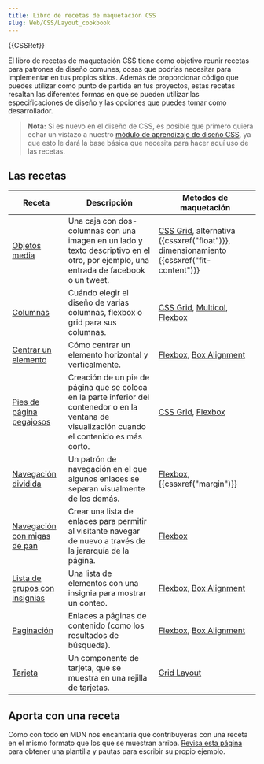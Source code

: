 ```yaml
---
title: Libro de recetas de maquetación CSS
slug: Web/CSS/Layout_cookbook
---
```


{{CSSRef}}

El libro de recetas de maquetación CSS tiene como objetivo reunir recetas para patrones de diseño comunes, cosas que podrías necesitar para implementar en tus propios sitios. Además de proporcionar código que puedes utilizar como punto de partida en tus proyectos, estas recetas resaltan las diferentes formas en que se pueden utilizar las especificaciones de diseño y las opciones que puedes tomar como desarrollador.

> **Nota:** Si es nuevo en el diseño de CSS, es posible que primero quiera echar un vistazo a nuestro [módulo de aprendizaje de diseño CSS](/es/docs/Learn/CSS/CSS_layout), ya que esto le dará la base básica que necesita para hacer aquí uso de las recetas.

## Las recetas

| Receta                                                                                | Descripción                                                                                                                                       | Metodos de maquetación                                                                                                                        |
| ------------------------------------------------------------------------------------- | ------------------------------------------------------------------------------------------------------------------------------------------------- | --------------------------------------------------------------------------------------------------------------------------------------------- |
| [Objetos media](/docs/Web/CSS/Layout_cookbook/Media_objects)                          | Una caja con dos-columnas con una imagen en un lado y texto descriptivo en el otro, por ejemplo, una entrada de facebook o un tweet.              | [CSS Grid](/es/docs/Web/CSS/CSS_Grid_Layout), alternativa {{cssxref("float")}}, dimensionamiento {{cssxref("fit-content")}} |
| [Columnas](/docs/Web/CSS/Layout_cookbook/Column_layouts)                              | Cuándo elegir el diseño de varias columnas, flexbox o grid para sus columnas.                                                                     | [CSS Grid](/es/docs/Web/CSS/CSS_Grid_Layout), [Multicol](/es/docs/Web/CSS/CSS_Columns), [Flexbox](/es/docs/Web/CSS/CSS_Flexible_Box_Layout)   |
| [Centrar un elemento](/docs/Web/CSS/Layout_cookbook/Center_an_element)                | Cómo centrar un elemento horizontal y verticalmente.                                                                                              | [Flexbox](/es/docs/Web/CSS/CSS_Flexible_Box_Layout), [Box Alignment](/es/docs/Web/CSS/CSS_Box_Alignment)                                      |
| [Pies de página pegajosos](/docs/Web/CSS/Layout_cookbook/Sticky_footers)              | Creación de un pie de página que se coloca en la parte inferior del contenedor o en la ventana de visualización cuando el contenido es más corto. | [CSS Grid](/es/docs/Web/CSS/CSS_Grid_Layout), [Flexbox](/es/docs/Web/CSS/CSS_Flexible_Box_Layout)                                             |
| [Navegación dividida](/docs/Web/CSS/Layout_cookbook/Split_Navigation)                 | Un patrón de navegación en el que algunos enlaces se separan visualmente de los demás.                                                            | [Flexbox](/es/docs/Web/CSS/CSS_Flexible_Box_Layout), {{cssxref("margin")}}                                                             |
| [Navegación con migas de pan](/docs/Web/CSS/Layout_cookbook/Breadcrumb_Navigation)    | Crear una lista de enlaces para permitir al visitante navegar de nuevo a través de la jerarquía de la página.                                     | [Flexbox](/es/docs/Web/CSS/CSS_Flexible_Box_Layout)                                                                                           |
| [Lista de grupos con insignias](/docs/Web/CSS/Layout_cookbook/List_group_with_badges) | Una lista de elementos con una insignia para mostrar un conteo.                                                                                   | [Flexbox](/es/docs/Web/CSS/CSS_Flexible_Box_Layout), [Box Alignment](/es/docs/Web/CSS/CSS_Box_Alignment)                                      |
| [Paginación](/docs/Web/CSS/Layout_cookbook/Pagination)                                | Enlaces a páginas de contenido (como los resultados de búsqueda).                                                                                 | [Flexbox](/es/docs/Web/CSS/CSS_Flexible_Box_Layout), [Box Alignment](/es/docs/Web/CSS/CSS_Box_Alignment)                                      |
| [Tarjeta](/es/docs/Web/CSS/Layout_cookbook/Card)                                      | Un componente de tarjeta, que se muestra en una rejilla de tarjetas.                                                                              | [Grid Layout](/es/docs/Web/CSS/CSS_Grid_Layout)                                                                                               |

## Aporta con una receta

Como con todo en MDN nos encantaría que contribuyeras con una receta en el mismo formato que los que se muestran arriba. [Revisa esta página](/docs/user:chrisdavidmills/Layout_Cookbook_Home/Contribute_a_recipe) para obtener una plantilla y pautas para escribir su propio ejemplo.
